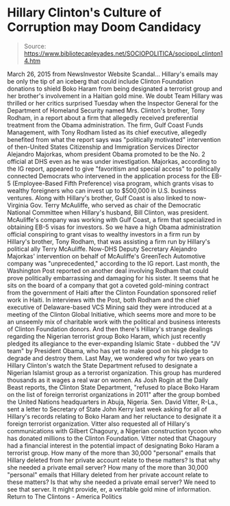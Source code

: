 # Hillary Clinton's Culture of Corruption may Doom Candidacy

> Source: https://www.bibliotecapleyades.net/SOCIOPOLITICA/sociopol_clinton14.htm

March 26, 2015 from NewsInvestor Website
Scandal... Hillary's emails may be only the tip of an iceberg that could include Clinton Foundation donations to shield Boko Haram from being designated a terrorist group and her brother's involvement in a Haitian gold mine. We doubt Team Hillary was thrilled or her critics surprised Tuesday when the Inspector General for the Department of Homeland Security named Mrs. Clinton's brother, Tony Rodham, in a report about a firm that allegedly received preferential treatment from the Obama administration. The firm, Gulf Coast Funds Management, with Tony Rodham listed as its chief executive, allegedly benefited from what the report says was "politically motivated" intervention of then-United States Citizenship and Immigration Services Director Alejandro Majorkas, whom president Obama promoted to be the No. 2 official at DHS even as he was under investigation. Majorkas, according to the IG report, appeared to give "favoritism and special access" to politically connected Democrats who intervened in the application process for the EB-5 (Employee-Based Fifth Preference) visa program, which grants visas to wealthy foreigners who can invest up to $500,000 in U.S. business ventures. Along with Hillary's brother, Gulf Coast is also linked to now-Virginia Gov. Terry McAuliffe, who served as chair of the Democratic National Committee when Hillary's husband, Bill Clinton, was president.
McAuliffe's company was working with Gulf Coast, a firm that specialized in obtaining EB-5 visas for investors. So we have a high Obama administration official conspiring to grant visas to wealthy investors in a firm run by Hillary's brother, Tony Rodham, that was assisting a firm run by Hillary's political ally Terry McAuliffe. Now-DHS Deputy Secretary Alejandro Majorkas' intervention on behalf of McAuliffe's GreenTech Automotive company was "unprecedented," according to the IG report. Last month, the Washington Post reported on another deal involving Rodham that could prove politically embarrassing and damaging for his sister. It seems that he sits on the board of a company that got a coveted gold-mining contract from the government of Haiti after the Clinton Foundation sponsored relief work in Haiti. In interviews with the Post, both Rodham and the chief executive of Delaware-based VCS Mining said they were introduced at a meeting of the Clinton Global Initiative, which seems more and more to be an unseemly mix of charitable work with the political and business interests of Clinton Foundation donors. And then there's Hillary's strange dealings regarding the Nigerian terrorist group Boko Haram, which just recently pledged its allegiance to the ever-expanding Islamic State - dubbed the "JV team" by President Obama, who has yet to make good on his pledge to degrade and destroy them. Last May, we wondered why for two years on Hillary Clinton's watch the State Department refused to designate a Nigerian Islamist group as a terrorist organization. This group has murdered thousands as it wages a real war on women.
As Josh Rogin at the Daily Beast reports, the Clinton State Department,
"refused to place Boko Haram on the list of foreign terrorist organizations in 2011" after the group bombed the United Nations headquarters in Abuja, Nigeria.
Sen. David Vitter, R-La., sent a letter to Secretary of State John Kerry last week asking for all of Hillary's records relating to Boko Haram and her reluctance to designate it a foreign terrorist organization. Vitter also requested all of Hillary's communications with Gilbert Chagoury, a Nigerian construction tycoon who has donated millions to the Clinton Foundation.
Vitter noted that Chagoury had a financial interest in the potential impact of designating Boko Haram a terrorist group.
How many of the more than 30,000 "personal" emails that Hillary deleted from her private account relate to these matters? Is that why she needed a private email server?
How many of the more than 30,000 "personal" emails that Hillary deleted from her private account relate to these matters?
Is that why she needed a private email server?
We need to see that server.
It might provide, er, a veritable gold mine of information.
Return to The Clintons - America Politics
